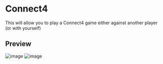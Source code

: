 # Connect4
This will allow you to play a Connect4 game either against another player (or with yourself)

## Preview
<img src="https://i.ibb.co/xGqvzht/image.png" alt="image" border="0">
<img src="https://i.ibb.co/10JtCmK/image.png" alt="image" border="0">
